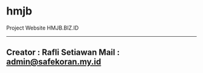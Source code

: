 # hmjb

Project Website HMJB.BIZ.ID

-------------------------------------------
Creator : Rafli Setiawan
Mail : admin@safekoran.my.id
-------------------------------------------

